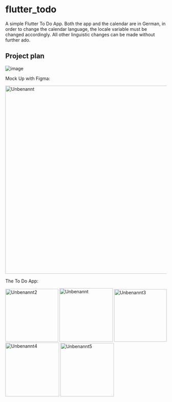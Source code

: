 
# flutter_todo

A simple Flutter To Do App. Both the app and the calendar are in German, in order to change the calendar language, the locale variable must be changed accordingly. All other linguistic changes can be made without further ado.

## Project plan

![image](https://user-images.githubusercontent.com/70135926/123601431-f5765900-d7f7-11eb-87a8-ca9a4c296896.png)

Mock Up with Figma:

<img width="587" alt="Unbenannt" src="https://user-images.githubusercontent.com/76700334/124226531-90797680-db09-11eb-9e4c-7351c704a418.PNG">




The To Do App:



<img width="165" alt="Unbenannt2" src="https://user-images.githubusercontent.com/76700334/124365341-a4c38d80-dc47-11eb-8e26-0414bd90423c.PNG">
<img width="167" alt="Unbenannt" src="https://user-images.githubusercontent.com/76700334/124365342-a68d5100-dc47-11eb-910b-2a2b9df7c654.PNG">
<img width="164" alt="Unbenannt3" src="https://user-images.githubusercontent.com/76700334/124365346-a9884180-dc47-11eb-929b-1f39af09f856.PNG">
<img width="168" alt="Unbenannt4" src="https://user-images.githubusercontent.com/76700334/124365348-aab96e80-dc47-11eb-9900-1961e153b16f.PNG">
<img width="167" alt="Unbenannt5" src="https://user-images.githubusercontent.com/76700334/124365349-abea9b80-dc47-11eb-8a31-cd275b743454.PNG">

